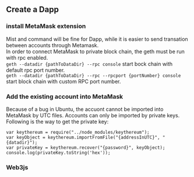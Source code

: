 ## Create a Dapp
### install MetaMask extension
Mist and command will be fine for Dapp, while it is easier to send transation between accounts through Metamask.  
In order to connect MetaMask to private block chain, the geth must be run with rpc enabled.  
`geth --datadir {pathToDataDir} --rpc console` start bock chain with default rpc port number.  
`geth --datadir {pathToDataDir} --rpc --rpcport {portNumber} console` start block chain with custom RPC port number.  
### Add the existing account into MetaMask
Because of a bug in Ubuntu, the accuont cannot be imported into MetaMask by UTC files. Accounts can only be imported by private keys. Following is the way to get the private key:
```
var keythereum = require("../node_modules/keythereum");
var keyObject = keythereum.importFromFile("{addressInUTC}", "{datadir}");
var privateKey = keythereum.recover("{password}", keyObject);
console.log(privateKey.toString('hex'));

```
### Web3js 
